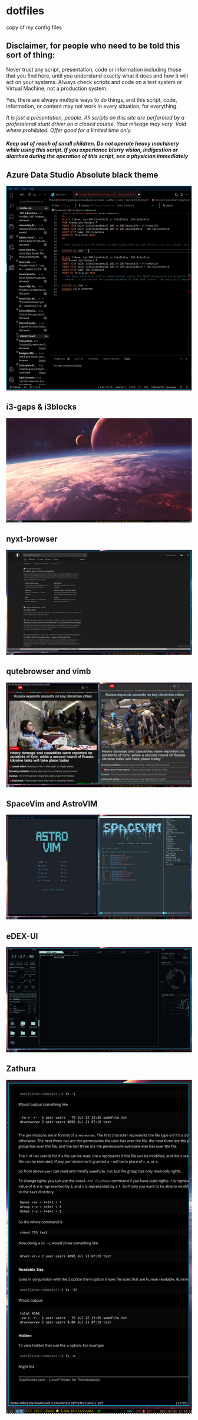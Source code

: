 # dotfiles
 copy of my config files

## Disclaimer, for people who need to be told this sort of thing:

Never trust any script, presentation, code or information including those that you find here, until you understand exactly what it does and how it will act on your systems. Always check scripts and code on a test system or Virtual Machine, not a production system. 

Yes, there are always multiple ways to do things, and this script, code, information, or content may not work in every situation, for everything.

*It is just a presentation, people. All scripts on this site are performed by a professional stunt driver on a closed course. Your mileage may vary. Void where prohibited. Offer good for a limited time only.*

##### Keep out of reach of small children. Do not operate heavy machinery while using this script. If you experience blurry vision, indigestion or diarrhea during the operation of this script, see a physician immediately

## Azure Data Studio Absolute black theme
![azuredatastudio](/AzureDataStudio.png)

## i3-gaps & i3blocks
![i3-gaps](/i3-gaps-i3blocks.png)

## nyxt-browser
![nyxt](/nyxtbrowser.png)

## qutebrowser and vimb
![qutebrowser](/Qutebowser&Vimb.png)

## SpaceVim and AstroVIM
![SpaceVIM](/spacevim&gvim.png)

## eDEX-UI
![eDEX-UI](/eDEX-UI.png)

## Zathura
![zathura](/Zathura.png)
